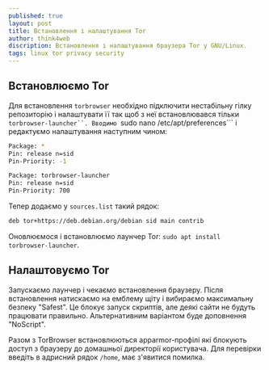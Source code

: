 ```yaml
---
published: true
layout: post
title: Встановлення і налаштування Tor
author: think4web
discription: Встановлення і налаштування браузера Tor у GNU/Linux.
tags: linux tor privacy security
---
```


## Встановлюємо Tor

Для встановлення ```torbrowser``` необхідно підключити нестабільну гілку репозиторію і налаштувати її так щоб з неї встановлювався тільки ```torbrowser-launcher``. Вводимо ```sudo nano /etc/apt/preferences``` і редактуємо налаштування наступним чином:

```bash
Package: *
Pin: release n=sid
Pin-Priority: -1

Package: torbrowser-launcher
Pin: release n=sid
Pin-Priority: 700
```

Тепер додаємо у ```sources.list``` такий рядок:

```bash
deb tor+https://deb.debian.org/debian sid main contrib
``` 

Оновлюємося і встановлюємо лаунчер Tor: ```sudo apt install torbrowser-launcher```.

## Налаштовуємо Tor

Запускаємо лаунчер і чекаємо встановлення браузеру. Після встановлення натискаємо на емблему щіту і вибираємо максимальну безпеку "Safest". Це блокує запуск скриптів, але деякі сайти не будуть працювати правильно. Альтернативним варіантом буде доповнення "NoScript".

Разом з TorBrowser встановлюються apparmor-профілі які блокують доступ з браузеру до домашньої директорії користувача. Для перевірки введіть в адрисний рядок ```/home```, має з'явитися помилка.


